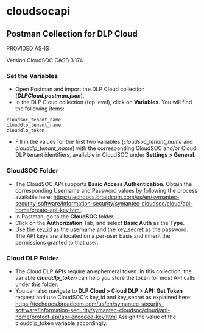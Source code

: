 # cloudsocapi

## Postman Collection for DLP Cloud
PROVIDED AS-IS

Version CloudSOC CASB 3.174 

### Set the Variables
- Open Postman and import the DLP Cloud collection (**_DLPCloud.postman.json_**).
- In the DLP Cloud collection (top level), click on **Variables**. You will find the following items:
```
cloudsoc_tenant_name
clouddlp_tenant_name
clouddlp_token
```
- Fill in the values for the first two variables (_cloudsoc_tenant_name_ and _clouddlp_tenant_name_) with the corresponding CloudSOC and/or Cloud DLP tenant identifiers, available in CloudSOC under **Settings > General**.  

### CloudSOC Folder
- The CloudSOC API supports **Basic Access Authentication**. Obtain the corresponding Username and Password values by following the process available here: https://techdocs.broadcom.com/us/en/symantec-security-software/information-security/symantec-cloudsoc/cloud/api-home/create-api-key.html.
- In Postman, go to the **CloudSOC** folder.
- Click on the **Authorization** Tab, and select **Basic Auth** as the **Type**.
- Use the key_id as the username and the key_secret as the password. The API keys are allocated on a per-user basis and inherit the permissions granted to that user.

### Cloud DLP Folder
- The Cloud DLP APIs require an ephemeral token. In this collection, the variable **_clouddlp_token_** can help you store the token for most API calls under this folder.
- You can also navigate to **DLP Cloud > Cloud DLP > API: Get Token** request and use CloudSOC's key_id and key_secret as explained here: https://techdocs.broadcom.com/us/en/symantec-security-software/information-security/symantec-cloudsoc/cloud/api-home/protect-api/api-encoded-key.html
Assign the value of the clouddlp_token variable accordingly.
